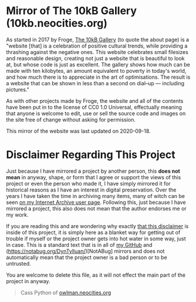 # Mirror of The 10kB Gallery (10kb.neocities.org)
As started in 2017 by Froge, [The 10kB Gallery](https://10kb.neocities.org) (to quote the about page) is a "website [that] is a celebration of positive cultural trends, while providing a thrashing against the negative ones. This website celebrates small filesizes and reasonable design, creating not just a website that is beautiful to look at, but whose code is just as excellent. The gallery shows how much can be made with ten kilobytes, an amount equivalent to poverty in today's world, and how much there is to appreciate in the art of optimisations. The result is a website that can be shown in less than a second on dial–up — including pictures."

As with other projects made by Froge, the website and all of the contents have been put in to the license of CC0 1.0 Universal, effectually meaning that anyone is welcome to edit, use or sell the source code and images on the site free of change without asking for permission.

This mirror of the website was last updated on 2020-09-18.

# Disclaimer Regarding This Project
Just because I have mirrored a project by another person, this **does not mean** in anyway, shape, or form that I agree or support the views of this project or even the person who made it, I have simply mirrored it for historical reasons as I have an interest in digital preservation. Over the years I have taken the time in archiving many items, many of witch can be seen [on my Internet Archive user page](https://archive.org/details/@14jammar). Following this, just because I have mirrored a project, this also does not mean that the author endorses me or my work.

If you are reading this and are wondering why exactly [that this disclaimer](https://github.com/DynTylluan/disclaimer) is inside of this project, it is simply here as a blanket way for getting out of trouble if myself or the project owner gets into hot water in some way, just in case. This is a standard text that is in all of [my GitHub](https://github.com/DynTylluan/) and (https://notabug.org/DynTylluan/)[NotABug] mirrors and does not automatically mean that the project owner is a bad person or to be untrusted.

You are welcome to delete this file, as it will not effect the main part of the project in anyway.

> Cass Python of [owlman.neocities.org](https://owlman.neocities.org)